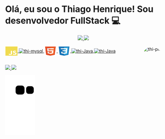 # Olá, eu sou o Thiago Henrique! Sou desenvolvedor FullStack 💻
<div align="center">
  <a href="https://github.com/thiagohenrique661">
 
   
  <img width="45%" src="https://github-readme-stats.vercel.app/api?username=thiagohenrique661&show_icons=true&theme=chartreuse-dark&include_all_commits=true&count_private=true"/>
    <img width="45%" src="https://github-readme-stats.vercel.app/api/top-langs/?username=thiagohenrique661&layout=compact&langs_count=7&theme=chartreuse-dark"/>
</div>
<div style="display: inline_block"><br>
  <img align="center" alt="thi-Js" height="30" width="40" src="https://raw.githubusercontent.com/devicons/devicon/master/icons/javascript/javascript-plain.svg">
  <img align="center" alt="thi-mysql" height="30" width="40" src="https://cdn.jsdelivr.net/gh/devicons/devicon/icons/mysql/mysql-original.svg">
  <img align="center" alt="thi-HTML" height="30" width="40" src="https://raw.githubusercontent.com/devicons/devicon/master/icons/html5/html5-original.svg">
  <img align="center" alt="thi-CSS" height="30" width="40" src="https://raw.githubusercontent.com/devicons/devicon/master/icons/css3/css3-original.svg">
  <img align="center" alt="thi-Java" height="30" width="40" src="https://cdn.jsdelivr.net/gh/devicons/devicon/icons/java/java-original-wordmark.svg">
  <img align="center" alt="thi-Java" height="30" width="40" src="https://cdn.jsdelivr.net/gh/devicons/devicon/icons/nodejs/nodejs-original-wordmark.svg" />
  <img align="right" alt="thi-pic" height="150" style="border-radius:50px;" src="https://media.discordapp.net/attachments/751152263220691007/1029087664944721930/thi2.png?width=540&height=540">
  
</div>
  
  ##
 
<div> 

 <a href="https://discord.gg/VDSVDY8F42" target="_blank"><img src="https://img.shields.io/badge/Discord-7289DA?style=for-the-badge&logo=discord&logoColor=white" target="_blank">
  </a> 
  <a href="https://www.linkedin.com/in/thiago-henrique-71353719b" target="_blank"><img src="https://img.shields.io/badge/-LinkedIn-%230077B5?style=for-the-badge&logo=linkedin&logoColor=white" target="_blank">
  </a> 
  
 ![Snake animation](https://github.com/thiagohenrique661/thiagohenrique661/blob/output/github-contribution-grid-snake.svg)
  
 
  </div> 
